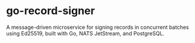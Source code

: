 # go-record-signer
 A message-driven microservice for signing records in concurrent batches using Ed25519, built with Go, NATS JetStream, and PostgreSQL.
